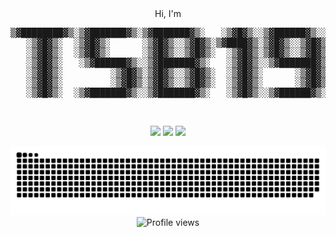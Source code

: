 <div align="center">  
  Hi, I'm
</div>


<div align="center">
  <pre>
▒▓████████▓▒░▒▓███████▓▒░▒▓███████▓▒░   ░▒▓█▓▒░░▒▓██████▓▒░░▒▓███████▓▒░  
   ░▒▓█▓▒░  ░▒▓█▓▒░      ░▒▓█▓▒░░▒▓█▓▒░▒▓████▓▒░▒▓█▓▒░░▒▓█▓▒░      ░▒▓█▓▒░ 
   ░▒▓█▓▒░  ░▒▓█▓▒░      ░▒▓█▓▒░░▒▓█▓▒░  ░▒▓█▓▒░▒▓█▓▒░░▒▓█▓▒░      ░▒▓█▓▒░ 
   ░▒▓█▓▒░   ░▒▓██████▓▒░░▒▓███████▓▒░   ░▒▓█▓▒░░▒▓███████▓▒░░▒▓██████▓▒░  
   ░▒▓█▓▒░         ░▒▓█▓▒░▒▓█▓▒░░▒▓█▓▒░  ░▒▓█▓▒░      ░▒▓█▓▒░▒▓█▓▒░        
   ░▒▓█▓▒░         ░▒▓█▓▒░▒▓█▓▒░░▒▓█▓▒░  ░▒▓█▓▒░      ░▒▓█▓▒░▒▓█▓▒░        
   ░▒▓█▓▒░  ░▒▓███████▓▒░░▒▓███████▓▒░   ░▒▓█▓▒░░▒▓██████▓▒░░▒▓████████▓▒░ 
  
</pre>
</div>
                                                                          

##

<p align="center">
  <img height="50%" width="auto" src ="https://github-readme-stats.vercel.app/api?username=TSB192&show_icons=true&count_private=true&theme=darcula&hide_border=true&hide=issues,contribs&bg_color=00000000">
  <img height="50%" width="auto" src ="https://github-readme-stats.vercel.app/api/top-langs/?username=TSB192&layout=compact&hide_border=true&theme=darcula&bg_color=00000000&langs_count=6&hide=jupyter%20notebook,tex,css,php&exclude_repo=Pacman-AI">
  <img src ="https://github-readme-streak-stats.herokuapp.com?user=TSB192&theme=darcula&hide_border=true&background=FFFFFF00">
  <br>
</p>



<div align="center">
  <picture>
    <source
      media="(prefers-color-scheme: dark)"
      srcset="https://raw.githubusercontent.com/platane/snk/output/github-contribution-grid-snake-dark.svg"
    />
    <source
      media="(prefers-color-scheme: light)"
      srcset="https://raw.githubusercontent.com/platane/snk/output/github-contribution-grid-snake.svg"
    />
    <img
      alt="github contribution grid snake animation"
      src="https://raw.githubusercontent.com/platane/snk/output/github-contribution-grid-snake.svg"
    />
  </picture>
</div>


<div align="center">
  <img src="https://komarev.com/ghpvc/?username=TSB192&label=Views" alt="Profile views" />
</div>



<!--
**TSB192/TSB192** is a ✨ _special_ ✨ repository because its `README.md` (this file) appears on your GitHub profile.

Here are some ideas to get you started:

- 🔭 I’m currently working on ...
- 🌱 I’m currently learning ...
- 👯 I’m looking to collaborate on ...
- 🤔 I’m looking for help with ...
- 💬 Ask me about ...
- 📫 How to reach me: ...
- 😄 Pronouns: ...
- ⚡ Fun fact: ...
-->
